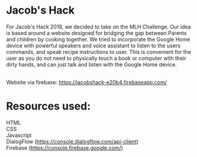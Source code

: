 # Jacob's Hack

For Jacob's Hack 2018, we decided to take on the MLH Challenge. 
Our idea is based around a website designed for bridging the gap between Parents and children by cooking together. We tried to incorporate the Google Home device with powerful speakers and voice assistant to listen to the users commands, and speak recipe instructions to user. This is convenient for the user as you do not need to physically touch a book or computer with their dirty hands, and can just talk and listen with the Google Home device.  

<br>Website via firebase: https://jacobshack-e20b4.firebaseapp.com/

# Resources used:
HTML <br>
CSS <br> 
Javascript<br>
DialogFlow (https://console.dialogflow.com/api-client) <br>
Firebase (https://console.firebase.google.com/)
